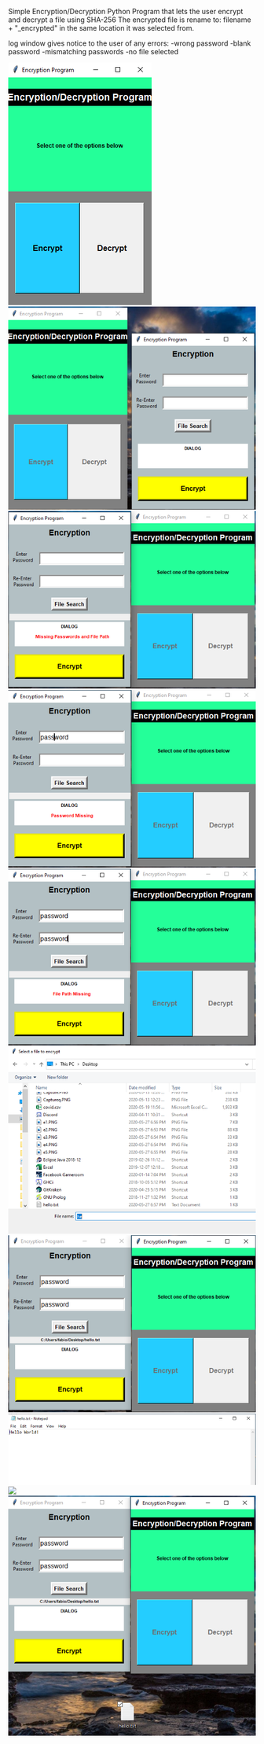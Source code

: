 Simple Encryption/Decryption Python Program that lets the user encrypt and decrypt a file using SHA-256
The encrypted file is rename to: filename + "_encrypted" in the same location it was selected from.

log window gives notice to the user of any errors:
-wrong password
-blank password
-mismatching passwords
-no file selected

![](img/e1.PNG)
![](img/e2.PNG)
![](img/e3.PNG)
![](img/e4.PNG)
![](img/e5.PNG)
![](img/e6.PNG)
![](img/e7.PNG)
![](img/e8.PNG)
![](img/e9.PNG)
![](img/e10.PNG)
